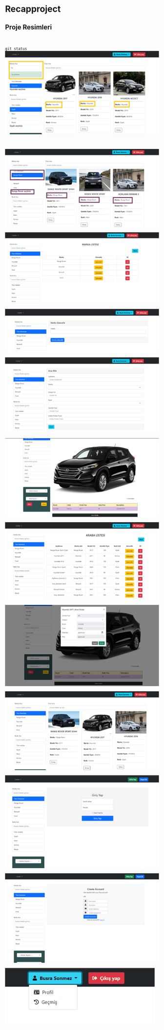 # Recapproject

## Proje Resimleri
<br>

`git status`
![resim](https://github.com/kubrasnmez/ReCapProjectFrontend/blob/master/src/app/images/brand.png)

<br>

![resim](https://github.com/kubrasnmez/ReCapProjectFrontend/blob/master/src/app/images/brandfilter.png)
<br>

![resim](https://github.com/kubrasnmez/ReCapProjectFrontend/blob/master/src/app/images/brandlist.png)
<br>

![resim](https://github.com/kubrasnmez/ReCapProjectFrontend/blob/master/src/app/images/brandupdate.png)
<br>

![resim](https://github.com/kubrasnmez/ReCapProjectFrontend/blob/master/src/app/images/caradd.png)
<br>

![resim](https://github.com/kubrasnmez/ReCapProjectFrontend/blob/master/src/app/images/cardetail.png)
<br>

![resim](https://github.com/kubrasnmez/ReCapProjectFrontend/blob/master/src/app/images/carlist.png)
<br>

![resim](https://github.com/kubrasnmez/ReCapProjectFrontend/blob/master/src/app/images/carrental.png)
<br>

![resim](https://github.com/kubrasnmez/ReCapProjectFrontend/blob/master/src/app/images/index.png)
<br>

![resim](https://github.com/kubrasnmez/ReCapProjectFrontend/blob/master/src/app/images/login.png)
<br>

![resim](https://github.com/kubrasnmez/ReCapProjectFrontend/blob/master/src/app/images/register.png)
<br>

![resim](https://github.com/kubrasnmez/ReCapProjectFrontend/blob/master/src/app/images/navbar.png)
<br>
